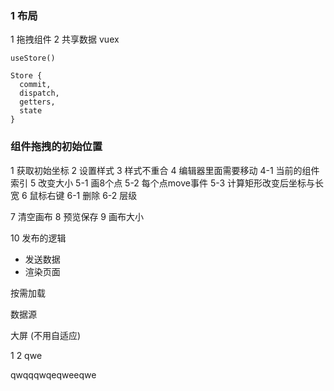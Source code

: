 ### 1 布局
1 拖拽组件
2 共享数据 vuex
```
useStore()

Store {
  commit,
  dispatch,
  getters,
  state
}
```
### 组件拖拽的初始位置
1 获取初始坐标
2 设置样式
3 样式不重合
4 编辑器里面需要移动
4-1 当前的组件 索引
5 改变大小
5-1 画8个点
5-2 每个点move事件
5-3 计算矩形改变后坐标与长宽
6 鼠标右键
6-1 删除
6-2 层级

7 清空画布
8 预览保存
9 画布大小

10 发布的逻辑
- 发送数据
- 渲染页面

按需加载

数据源

大屏 (不用自适应)


1
2
qwe

qwqqqwqeqweeqwe

